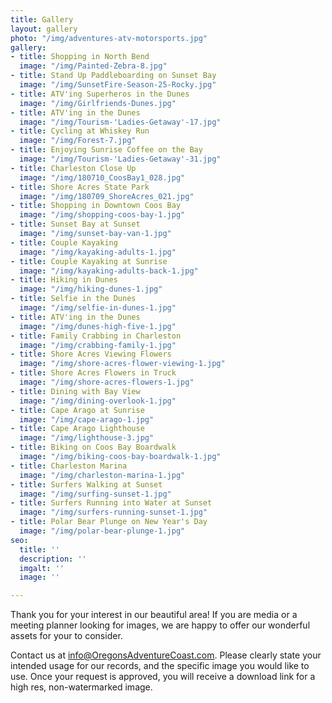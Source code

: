 ```yaml
---
title: Gallery
layout: gallery
photo: "/img/adventures-atv-motorsports.jpg"
gallery:
- title: Shopping in North Bend
  image: "/img/Painted-Zebra-8.jpg"
- title: Stand Up Paddleboarding on Sunset Bay
  image: "/img/SunsetFire-Season-25-Rocky.jpg"
- title: ATV'ing Superheros in the Dunes
  image: "/img/Girlfriends-Dunes.jpg"
- title: ATV'ing in the Dunes
  image: "/img/Tourism-'Ladies-Getaway'-17.jpg"
- title: Cycling at Whiskey Run
  image: "/img/Forest-7.jpg"
- title: Enjoying Sunrise Coffee on the Bay
  image: "/img/Tourism-'Ladies-Getaway'-31.jpg"
- title: Charleston Close Up
  image: "/img/180710_CoosBay1_028.jpg"
- title: Shore Acres State Park
  image: "/img/180709_ShoreAcres_021.jpg"
- title: Shopping in Downtown Coos Bay
  image: "/img/shopping-coos-bay-1.jpg"
- title: Sunset Bay at Sunset
  image: "/img/sunset-bay-van-1.jpg"
- title: Couple Kayaking
  image: "/img/kayaking-adults-1.jpg"
- title: Couple Kayaking at Sunrise
  image: "/img/kayaking-adults-back-1.jpg"
- title: Hiking in Dunes
  image: "/img/hiking-dunes-1.jpg"
- title: Selfie in the Dunes
  image: "/img/selfie-in-dunes-1.jpg"
- title: ATV'ing in the Dunes
  image: "/img/dunes-high-five-1.jpg"
- title: Family Crabbing in Charleston
  image: "/img/crabbing-family-1.jpg"
- title: Shore Acres Viewing Flowers
  image: "/img/shore-acres-flower-viewing-1.jpg"
- title: Shore Acres Flowers in Truck
  image: "/img/shore-acres-flowers-1.jpg"
- title: Dining with Bay View
  image: "/img/dining-overlook-1.jpg"
- title: Cape Arago at Sunrise
  image: "/img/cape-arago-1.jpg"
- title: Cape Arago Lighthouse
  image: "/img/lighthouse-3.jpg"
- title: Biking on Coos Bay Boardwalk
  image: "/img/biking-coos-bay-boardwalk-1.jpg"
- title: Charleston Marina
  image: "/img/charleston-marina-1.jpg"
- title: Surfers Walking at Sunset
  image: "/img/surfing-sunset-1.jpg"
- title: Surfers Running into Water at Sunset
  image: "/img/surfers-running-sunset-1.jpg"
- title: Polar Bear Plunge on New Year's Day
  image: "/img/polar-bear-plunge-1.jpg"
seo:
  title: ''
  description: ''
  imgalt: ''
  image: ''

---
```

Thank you for your interest in our beautiful area! If you are media or a meeting planner looking for images, we are happy to offer our wonderful assets for your to consider.

Contact us at [info@OregonsAdventureCoast.com](mailto:info@OregonsAdventureCoast.com). Please clearly state your intended usage for our records, and the specific image you would like to use. Once your request is approved, you will receive a download link for a high res, non-watermarked image.
